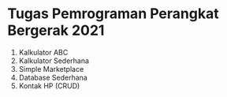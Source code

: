 # Tugas Pemrograman Perangkat Bergerak 2021

1. Kalkulator ABC
2. Kalkulator Sederhana
3. Simple Marketplace
4. Database Sederhana
5. Kontak HP (CRUD)